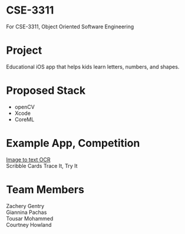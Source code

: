 # CSE-3311
For CSE-3311, Object Oriented Software Engineering

# Project
Educational iOS app that helps kids learn letters, numbers, and shapes.

# Proposed Stack
* openCV
* Xcode 
* CoreML




# Example App, Competition
[Image to text OCR](https://itunes.apple.com/us/app/image-to-text-ocr/id1331848060?mt=8)  
Scribble Cards
Trace It, Try It

# Team Members
Zachery Gentry  
Giannina Pachas  
Tousar Mohammed  
Courtney Howland  
